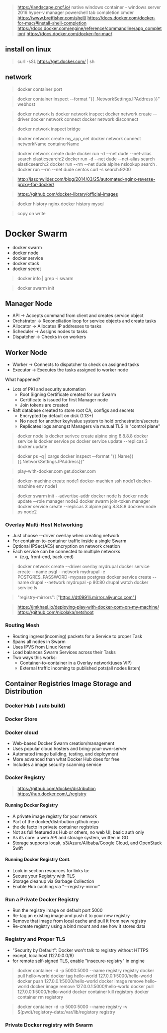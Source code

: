 > https://landscape.cncf.io/
> native windows container - windows server 2016
> hyper-v manager
> powershell tab completion
> cmder
> https://www.bretfisher.com/shell/
> https://docs.docker.com/docker-for-mac/#install-shell-completion
> https://docs.docker.com/engine/reference/commandline/app_completion/
> https://docs.docker.com/docker-for-mac/

## install on linux

> curl -sSL https://get.docker.com/ | sh

## network

> docker container port <container>

> docker container inspect --format "{{ .NetworkSettings.IPAddress }}" webhost


> docker network ls
> docker network inspect
> docker network create --driver
> docker network connect
> docker network disconnect

> docker network inspect bridge 

> docker network create my_app_net
> docker network connect networkName containerName


> docker network create dude
> docker run -d  --net dude --net-alias search elasticsearch:2
> docker run -d  --net dude --net-alias search elasticsearch:2
> docker run --rm  --net dude  alpine nslookup search
. docker run --rm  --net dude centos curl -s search:9200


> http://jasonwilder.com/blog/2014/03/25/automated-nginx-reverse-proxy-for-docker/

> https://github.com/docker-library/official-images


> docker history nginx
> docker history mysql

> copy on write


# Docker Swarm

+ docker swarm
+ docker node
+ docker service
+ docker stack
+ docker secret

> docker info | grep -i swarm

> docker swarm init


## Manager Node

+ API -> Accepts command from client and creates service object
+ Orchstrator -> Reconciliation loop for service objects and create tasks
+ Allocator -> Allocates IP addresses to tasks
+ Scheduler -> Assigns nodes to tasks
+ Dispatcher -> Checks in on workers

## Worker Node

+ Worker -> Connects to dispatcher to check on assigned tasks
+ Executor -> Executes the tasks assigned to worker node

What happened?

 + Lots of PKI and security automation
   + Root Signing Certificate created for our Swarm
   + Certificate is issued for first Manager node
   + Join tokens are created
+ Raft database created to store root CA, configs and secrets
  + Encrypted by default on disk (1.13+)
  + No need for another key/value system to hold orchestration/secrets
  + Replicates logs amongst Managers via mutual TLS in "control plane"


> docker node ls
> docker serivce create alpine ping 8.8.8.8
> docker service ls
> docker service ps <name>
> docker service update <ID> --replicas 3
> docker update 

> docker ps -q | xargs  docker inspect  --format "{{.Name}}  {{.NetworkSettings.IPAddress}}"

> play-with-docker.com
> get.docker.com

> docker-machine create node1
> docker-machien ssh node1
> docker-machine env node1

> docker swarm init --advertise-addr <IP address>
> docker node ls
> docker node update --role manager node2
> docker swarm join-token manager
> docker service create --replicas 3 alpine ping 8.8.8.8
> dockeer node ps node2

### Overlay Multi-Host Networking

+ Just choose --driver overlay when creating network
+ For container-to-container traffic inside a single Swarm
+ Optional IPSec(AES) encryption on network creation
+ Each service can be connected to multiple networks
  + (e.g, front-end, back-end)


> docker network create --driver overlay mydrupal
> docker service create --name psql --network mydrupal -e  POSTGRES_PASSWORD=mypass postgres
> docker service create --name drupal --network mydrupal -p 80:80 drupal
> watch docker service ls

>   "registry-mirrors": ["https://dt0991li.mirror.aliyuncs.com"]


> https://jmkhael.io/deploying-play-with-docker-com-on-my-machine/
> https://github.com/nicolaka/netshoot

### Routing Mesh

+ Routing ingress(incoming) packets for a Service to proper Task
+ Spans all nodes in Swarm
+ Uses IPVS from Linux Kernel
+ Load balances Swarm Services across their Tasks
+ Two ways this works:
  + Container-to-container in a Overlay network(uses VIP)
  + External traffic incoming to published pots(all nodes listen)



## Container Registries Image Storage and Distribution

###  Docker Hub ( auto build)
###  Docker Store
###  Docker cloud

+ Web-based Docker Swarm creation/management
+ Uses popular cloud hosters and bring-your-own-server
+ Automated image building, testing, and deployment
+ More advanced than what Docker Hub does for free
+ Includes a image security scanning service

### Docker Registry


> https://github.com/docker/distribution
> https://hub.docker.com/_/registry


#### Running Docker Registry

+ A private image registry for your network
+ Part of the docker/distribution github repo
+ the de facto in private container registries
+ Not as full featured as Hub or others, no web UI, basic auth only
+ As its core: a web API and storage system, written in GO
+ Storage supports locak, s3/Azure/Alibaba/Google Cloud, and OpenStack Swift

#### Running Docker Registry Cont.

+ Look in section resources for links to:
+ Secure your Registry with TLS
+ Storage cleanup via Garbage Collection
+ Enable Hub caching via "--registry-mirror"

### Run a Private Docker Registry

+ Run the registry image on default port 5000
+ Re-tag an existing image and push it to your new registry
+ Remove that image from local cache and pull it from new registry
+ Re-create registry using a bind mount and see how it stores data

### Registry and Proper TLS

+ "Security by Default": Docker won't talk to registry without HTTPS
+ except, localhost (127.0.0.0/8)
+ for remote self-signed TLS, enable "insecure-registry" in engine


> docker container -d -p 5000:5000 --name registry registry
> docker pull hello-world
> docker tag hello-world  127.0.0.1:5000/hello-world
> docker push  127.0.0.1:5000/hello-world
> docker image remove hello-world
> docker image remove  127.0.0.1:5000/hello-world
> docker pull  127.0.0.1:5000/hello-world
> docker container kill registory
> docker container rm registory

> docker container -d -p 5000:5000 --name registry -v $(pwd)/registory-data:/var/lib/registory registry

### Private Docker registry with Swarm


